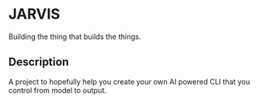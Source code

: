 # JARVIS
Building the thing that builds the things.

## Description
A project to hopefully help you create your own AI powered CLI that you control from model to output.
